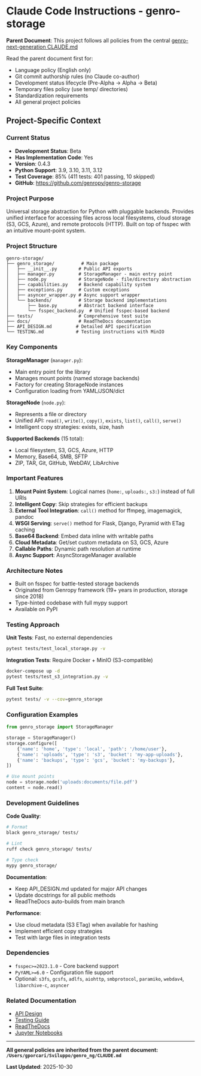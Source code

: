 # Claude Code Instructions - genro-storage

**Parent Document**: This project follows all policies from the central [genro-next-generation CLAUDE.md](https://github.com/genropy/genro-next-generation/blob/main/CLAUDE.md)

Read the parent document first for:
- Language policy (English only)
- Git commit authorship rules (no Claude co-author)
- Development status lifecycle (Pre-Alpha → Alpha → Beta)
- Temporary files policy (use temp/ directories)
- Standardization requirements
- All general project policies

## Project-Specific Context

### Current Status
- **Development Status**: Beta
- **Has Implementation Code**: Yes
- **Version**: 0.4.3
- **Python Support**: 3.9, 3.10, 3.11, 3.12
- **Test Coverage**: 85% (411 tests: 401 passing, 10 skipped)
- **GitHub**: https://github.com/genropy/genro-storage

### Project Purpose

Universal storage abstraction for Python with pluggable backends. Provides unified interface for accessing files across local filesystems, cloud storage (S3, GCS, Azure), and remote protocols (HTTP). Built on top of fsspec with an intuitive mount-point system.

### Project Structure

```
genro-storage/
├── genro_storage/          # Main package
│   ├── __init__.py        # Public API exports
│   ├── manager.py         # StorageManager - main entry point
│   ├── node.py            # StorageNode - file/directory abstraction
│   ├── capabilities.py    # Backend capability system
│   ├── exceptions.py      # Custom exceptions
│   ├── asyncer_wrapper.py # Async support wrapper
│   └── backends/          # Storage backend implementations
│       ├── base.py        # Abstract backend interface
│       └── fsspec_backend.py  # Unified fsspec-based backend
├── tests/                 # Comprehensive test suite
├── docs/                  # ReadTheDocs documentation
├── API_DESIGN.md         # Detailed API specification
└── TESTING.md            # Testing instructions with MinIO
```

### Key Components

**StorageManager** (`manager.py`):
- Main entry point for the library
- Manages mount points (named storage backends)
- Factory for creating StorageNode instances
- Configuration loading from YAML/JSON/dict

**StorageNode** (`node.py`):
- Represents a file or directory
- Unified API: `read()`, `write()`, `copy()`, `exists`, `list()`, `call()`, `serve()`
- Intelligent copy strategies: exists, size, hash

**Supported Backends** (15 total):
- Local filesystem, S3, GCS, Azure, HTTP
- Memory, Base64, SMB, SFTP
- ZIP, TAR, Git, GitHub, WebDAV, LibArchive

### Important Features

1. **Mount Point System**: Logical names (`home:`, `uploads:`, `s3:`) instead of full URIs
2. **Intelligent Copy**: Skip strategies for efficient backups
3. **External Tool Integration**: `call()` method for ffmpeg, imagemagick, pandoc
4. **WSGI Serving**: `serve()` method for Flask, Django, Pyramid with ETag caching
5. **Base64 Backend**: Embed data inline with writable paths
6. **Cloud Metadata**: Get/set custom metadata on S3, GCS, Azure
7. **Callable Paths**: Dynamic path resolution at runtime
8. **Async Support**: AsyncStorageManager available

### Architecture Notes

- Built on fsspec for battle-tested storage backends
- Originated from Genropy framework (19+ years in production, storage since 2018)
- Type-hinted codebase with full mypy support
- Available on PyPI

### Testing Approach

**Unit Tests**: Fast, no external dependencies
```bash
pytest tests/test_local_storage.py -v
```

**Integration Tests**: Require Docker + MinIO (S3-compatible)
```bash
docker-compose up -d
pytest tests/test_s3_integration.py -v
```

**Full Test Suite**:
```bash
pytest tests/ -v --cov=genro_storage
```

### Configuration Examples

```python
from genro_storage import StorageManager

storage = StorageManager()
storage.configure([
    {'name': 'home', 'type': 'local', 'path': '/home/user'},
    {'name': 'uploads', 'type': 's3', 'bucket': 'my-app-uploads'},
    {'name': 'backups', 'type': 'gcs', 'bucket': 'my-backups'},
])

# Use mount points
node = storage.node('uploads:documents/file.pdf')
content = node.read()
```

### Development Guidelines

**Code Quality**:
```bash
# Format
black genro_storage/ tests/

# Lint
ruff check genro_storage/ tests/

# Type check
mypy genro_storage/
```

**Documentation**:
- Keep API_DESIGN.md updated for major API changes
- Update docstrings for all public methods
- ReadTheDocs auto-builds from main branch

**Performance**:
- Use cloud metadata (S3 ETag) when available for hashing
- Implement efficient copy strategies
- Test with large files in integration tests

### Dependencies

- `fsspec>=2023.1.0` - Core backend support
- `PyYAML>=6.0` - Configuration file support
- Optional: `s3fs`, `gcsfs`, `adlfs`, `aiohttp`, `smbprotocol`, `paramiko`, `webdav4`, `libarchive-c`, `asyncer`

### Related Documentation

- [API Design](https://github.com/genropy/genro-storage/blob/main/API_DESIGN.md)
- [Testing Guide](https://github.com/genropy/genro-storage/blob/main/TESTING.md)
- [ReadTheDocs](https://genro-storage.readthedocs.io)
- [Jupyter Notebooks](https://github.com/genropy/genro-storage/tree/main/notebooks)

---

**All general policies are inherited from the parent document: `/Users/gporcari/Sviluppo/genro_ng/CLAUDE.md`**

**Last Updated**: 2025-10-30
